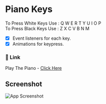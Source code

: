 # Piano Keys
To Press White Keys Use : Q W E R T Y U I O P<br>
To Press Black Keys Use : Z X C V B N M
- [x] Event listeners for each key.
- [x] Animations for keypress.

### 🔗 Link
Play The Piano - [Click Here](https://thilak-07.github.io/Task-1-Piano-Keys/)

## Screenshot
![App Screenshot](https://github.com/Thilak-07/Task-1-Piano-Keys/blob/main/Screenshots/The%20Piano.png)
